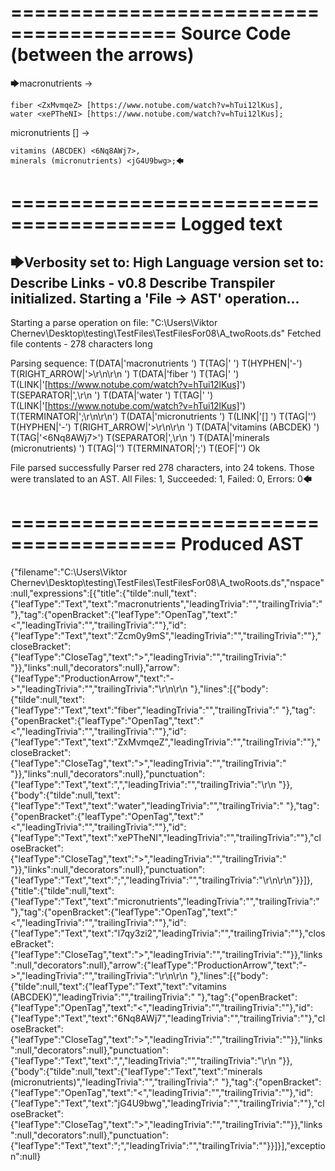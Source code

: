 ========================================
Source Code (between the arrows)
========================================

🡆macronutrients <Zcm0y9mS> ->

    fiber <ZxMvmqeZ> [https://www.notube.com/watch?v=hTui12lKus],
    water <xePTheNI> [https://www.notube.com/watch?v=hTui12lKus];

micronutrients [] <l7qy3zi2>->

    vitamins (ABCDEK) <6Nq8AWj7>,
    minerals (micronutrients) <jG4U9bwg>;🡄

========================================
Logged text
========================================

🡆Verbosity set to: High
Language version set to: Describe Links - v0.8
Describe Transpiler initialized.
Starting a 'File -> AST' operation...
------------------------
Starting a parse operation on file: "C:\Users\Viktor Chernev\Desktop\testing\TestFiles\TestFilesFor08\A_twoRoots.ds"
Fetched file contents - 278 characters long

Parsing sequence: T(DATA|'macronutrients ') T(TAG|'<Zcm0y9mS> ') T(HYPHEN|'-') T(RIGHT_ARROW|'>\r\n\r\n    ') T(DATA|'fiber ') T(TAG|'<ZxMvmqeZ> ') T(LINK|'[https://www.notube.com/watch?v=hTui12lKus]') T(SEPARATOR|',\r\n    ') T(DATA|'water ') T(TAG|'<xePTheNI> ') T(LINK|'[https://www.notube.com/watch?v=hTui12lKus]') T(TERMINATOR|';\r\n\r\n') T(DATA|'micronutrients ') T(LINK|'[] ') T(TAG|'<l7qy3zi2>') T(HYPHEN|'-') T(RIGHT_ARROW|'>\r\n\r\n    ') T(DATA|'vitamins (ABCDEK) ') T(TAG|'<6Nq8AWj7>') T(SEPARATOR|',\r\n    ') T(DATA|'minerals (micronutrients) ') T(TAG|'<jG4U9bwg>') T(TERMINATOR|';') T(EOF|'<EOF>') Ok

File parsed successfully
Parser red 278 characters, into 24 tokens.
Those were translated to an AST.
All Files: 1, Succeeded: 1, Failed: 0, Errors: 0🡄

========================================
Produced AST
========================================

{"filename":"C:\\Users\\Viktor Chernev\\Desktop\\testing\\TestFiles\\TestFilesFor08\\A_twoRoots.ds","nspace":null,"expressions":[{"title":{"tilde":null,"text":{"leafType":"Text","text":"macronutrients","leadingTrivia":"","trailingTrivia":" "},"tag":{"openBracket":{"leafType":"OpenTag","text":"<","leadingTrivia":"","trailingTrivia":""},"id":{"leafType":"Text","text":"Zcm0y9mS","leadingTrivia":"","trailingTrivia":""},"closeBracket":{"leafType":"CloseTag","text":">","leadingTrivia":"","trailingTrivia":" "}},"links":null,"decorators":null},"arrow":{"leafType":"ProductionArrow","text":"->","leadingTrivia":"","trailingTrivia":"\r\n\r\n    "},"lines":[{"body":{"tilde":null,"text":{"leafType":"Text","text":"fiber","leadingTrivia":"","trailingTrivia":" "},"tag":{"openBracket":{"leafType":"OpenTag","text":"<","leadingTrivia":"","trailingTrivia":""},"id":{"leafType":"Text","text":"ZxMvmqeZ","leadingTrivia":"","trailingTrivia":""},"closeBracket":{"leafType":"CloseTag","text":">","leadingTrivia":"","trailingTrivia":" "}},"links":null,"decorators":null},"punctuation":{"leafType":"Text","text":",","leadingTrivia":"","trailingTrivia":"\r\n    "}},{"body":{"tilde":null,"text":{"leafType":"Text","text":"water","leadingTrivia":"","trailingTrivia":" "},"tag":{"openBracket":{"leafType":"OpenTag","text":"<","leadingTrivia":"","trailingTrivia":""},"id":{"leafType":"Text","text":"xePTheNI","leadingTrivia":"","trailingTrivia":""},"closeBracket":{"leafType":"CloseTag","text":">","leadingTrivia":"","trailingTrivia":" "}},"links":null,"decorators":null},"punctuation":{"leafType":"Text","text":";","leadingTrivia":"","trailingTrivia":"\r\n\r\n"}}]},{"title":{"tilde":null,"text":{"leafType":"Text","text":"micronutrients","leadingTrivia":"","trailingTrivia":" "},"tag":{"openBracket":{"leafType":"OpenTag","text":"<","leadingTrivia":"","trailingTrivia":""},"id":{"leafType":"Text","text":"l7qy3zi2","leadingTrivia":"","trailingTrivia":""},"closeBracket":{"leafType":"CloseTag","text":">","leadingTrivia":"","trailingTrivia":""}},"links":null,"decorators":null},"arrow":{"leafType":"ProductionArrow","text":"->","leadingTrivia":"","trailingTrivia":"\r\n\r\n    "},"lines":[{"body":{"tilde":null,"text":{"leafType":"Text","text":"vitamins (ABCDEK)","leadingTrivia":"","trailingTrivia":" "},"tag":{"openBracket":{"leafType":"OpenTag","text":"<","leadingTrivia":"","trailingTrivia":""},"id":{"leafType":"Text","text":"6Nq8AWj7","leadingTrivia":"","trailingTrivia":""},"closeBracket":{"leafType":"CloseTag","text":">","leadingTrivia":"","trailingTrivia":""}},"links":null,"decorators":null},"punctuation":{"leafType":"Text","text":",","leadingTrivia":"","trailingTrivia":"\r\n    "}},{"body":{"tilde":null,"text":{"leafType":"Text","text":"minerals (micronutrients)","leadingTrivia":"","trailingTrivia":" "},"tag":{"openBracket":{"leafType":"OpenTag","text":"<","leadingTrivia":"","trailingTrivia":""},"id":{"leafType":"Text","text":"jG4U9bwg","leadingTrivia":"","trailingTrivia":""},"closeBracket":{"leafType":"CloseTag","text":">","leadingTrivia":"","trailingTrivia":""}},"links":null,"decorators":null},"punctuation":{"leafType":"Text","text":";","leadingTrivia":"","trailingTrivia":""}}]}],"exception":null}